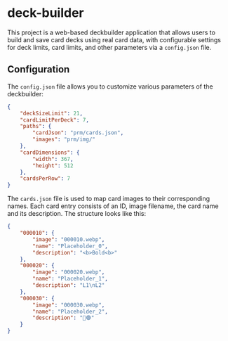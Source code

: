 # deck-builder

This project is a web-based deckbuilder application that allows users to build and save card decks using real card data, with configurable settings for deck limits, card limits, and other parameters via a `config.json` file.

## Configuration

The `config.json` file allows you to customize various parameters of the deckbuilder:

```json
{
    "deckSizeLimit": 21,
    "cardLimitPerDeck": 7,
    "paths": {
        "cardJson": "prm/cards.json",
        "images": "prm/img/"
    },
    "cardDimensions": {
        "width": 367,
        "height": 512
    },
    "cardsPerRow": 7
}
```

The `cards.json` file is used to map card images to their corresponding names. Each card entry consists of an ID, image filename, the card name and its description. The structure looks like this:

```json
{
    "000010": {
        "image": "000010.webp",
        "name": "Placeholder_0",
        "description": "<b>Bold<b>"
    },
    "000020": {
        "image": "000020.webp",
        "name": "Placeholder_1",
        "description": "L1\nL2"
    },
	"000030": {
        "image": "000030.webp",
        "name": "Placeholder_2",
        "description": "🔴🟢"
    }
}
```